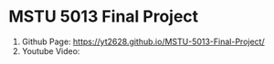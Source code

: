# MSTU 5013 Final Project

1. Github Page: https://yt2628.github.io/MSTU-5013-Final-Project/
2. Youtube Video:
